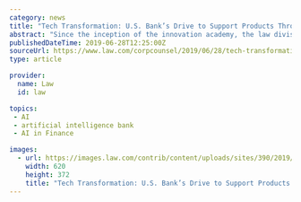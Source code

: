 ```yaml
---
category: news
title: "Tech Transformation: U.S. Bank’s Drive to Support Products Through Innovation"
abstract: "Since the inception of the innovation academy, the law division at U.S. Bank has had experts from Verizon, Uber and Microsoft come in and give presentations on topics such as blockchain and artificial intelligence, virtual and ­augmented reality and ..."
publishedDateTime: 2019-06-28T12:25:00Z
sourceUrl: https://www.law.com/corpcounsel/2019/06/28/tech-transformation/
type: article

provider:
  name: Law
  id: law

topics:
 - AI
 - artificial intelligence bank
 - AI in Finance

images:
  - url: https://images.law.com/contrib/content/uploads/sites/390/2019/06/Chosy-Baker-Article-201906181637.jpg
    width: 620
    height: 372
    title: "Tech Transformation: U.S. Bank’s Drive to Support Products Through Innovation"
---
```

